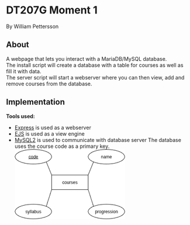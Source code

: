 # DT207G Moment 1
By William Pettersson
## About
A webpage that lets you interact with a MariaDB/MySQL database.<br>
The install script will create a database with a table for courses as well as fill it with data.<br>
The server script will start a webserver where you can then view, add and remove courses from the database.
## Implementation
**Tools used:**
- [Express](https://www.npmjs.com/package/express) is used as a webserver
- [EJS](https://www.npmjs.com/package/ejs) is used as a view engine
- [MySQL2](https://www.npmjs.com/package/mysql2) is used to communicate with database server
The database uses the course code as a primary key.
![](https://raw.githubusercontent.com/AstronomyOverdrive/dt207g_moment1/refs/heads/main/relations.drawio.png)
